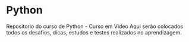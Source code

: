 # Python
 Repositorio do curso de Python - Curso em Video
 Aqui serão colocados todos os desafios, dicas, estudos e testes realizados no aprendizagem.
